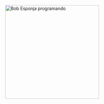 <img src=https://i.pinimg.com/originals/0b/58/66/0b5866bbbfd04f43c86c205eb6dfaef8.gif alt="Bob Esponja programando" width="300">
